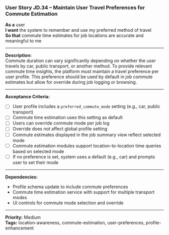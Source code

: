 ### User Story JD.34 – Maintain User Travel Preferences for Commute Estimation

**As a** user  
**I want** the system to remember and use my preferred method of travel  
**So that** commute time estimates for job locations are accurate and meaningful to me

---

**Description:**  
Commute duration can vary significantly depending on whether the user travels by car, public transport, or another method. To provide relevant commute time insights, the platform must maintain a travel preference per user profile. This preference should be used by default in job commute estimates but allow for override during job logging or browsing.

---

**Acceptance Criteria:**
- [ ] User profile includes a `preferred_commute_mode` setting (e.g., car, public transport)
- [ ] Commute time estimation uses this setting as default
- [ ] Users can override commute mode per job log
- [ ] Override does not affect global profile setting
- [ ] Commute estimates displayed in the job summary view reflect selected mode
- [ ] Commute estimation modules support location-to-location time queries based on selected mode
- [ ] If no preference is set, system uses a default (e.g., car) and prompts user to set their mode

---

**Dependencies:**
- Profile schema update to include commute preferences
- Commute time estimation service with support for multiple transport modes
- UI controls for commute mode selection and override

---

**Priority:** Medium  
**Tags:** location-awareness, commute-estimation, user-preferences, profile-enhancement
